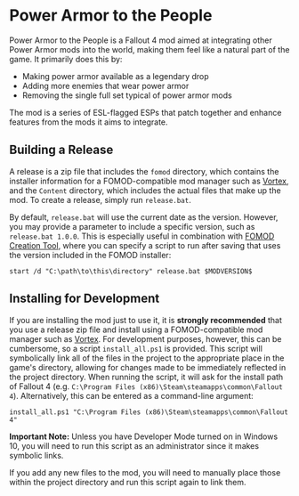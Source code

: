 # Power Armor to the People

Power Armor to the People is a Fallout 4 mod aimed at integrating other Power Armor mods into the world, making them feel like a natural part of the game. It primarily does this by:
* Making power armor available as a legendary drop
* Adding more enemies that wear power armor
* Removing the single full set typical of power armor mods

The mod is a series of ESL-flagged ESPs that patch together and enhance features from the mods it aims to integrate.

## Building a Release
A release is a zip file that includes the `fomod` directory, which contains the installer information for a FOMOD-compatible mod manager such as [Vortex](https://www.nexusmods.com/about/vortex/), and the `Content` directory, which includes the actual files that make up the mod. To create a release, simply run `release.bat`.

By default, `release.bat` will use the current date as the version. However, you may provide a parameter to include a specific version, such as `release.bat 1.0.0`. This is especially useful in combination with [FOMOD Creation Tool](https://www.nexusmods.com/fallout4/mods/6821), where you can specify a script to run after saving that uses the version included in the FOMOD installer:

```
start /d "C:\path\to\this\directory" release.bat $MODVERSION$
```

## Installing for Development
If you are installing the mod just to use it, it is **strongly recommended** that you use a release zip file and install using a FOMOD-compatible mod manager such as [Vortex](https://www.nexusmods.com/about/vortex/). For development purposes, however, this can be cumbersome, so a script `install_all.ps1` is provided. This script will symbolically link all of the files in the project to the appropriate place in the game's directory, allowing for changes made to be immediately reflected in the project directory. When running the script, it will ask for the install path of Fallout 4 (e.g. `C:\Program Files (x86)\Steam\steamapps\common\Fallout 4`). Alternatively, this can be entered as a command-line argument:

```
install_all.ps1 "C:\Program Files (x86)\Steam\steamapps\common\Fallout 4"
```

**Important Note:** Unless you have Developer Mode turned on in Windows 10, you will need to run this script as an administrator since it makes symbolic links.

If you add any new files to the mod, you will need to manually place those within the project directory and run this script again to link them.